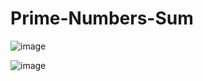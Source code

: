 # Prime-Numbers-Sum

![image](https://user-images.githubusercontent.com/40894497/205110362-f994ea11-c877-4bd0-876b-badc603a540d.png)

![image](https://user-images.githubusercontent.com/40894497/205110458-784cf721-298f-45da-b12f-b4b33d2e56bf.png)
